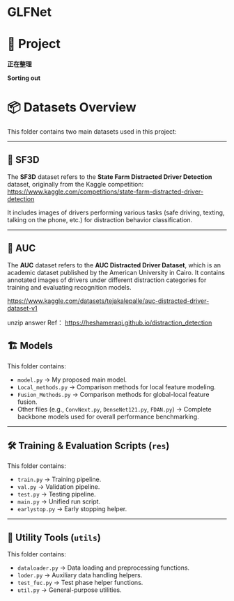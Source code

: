 # GLFNet
# 🚗 Project

**正在整理**


**Sorting out**


# 📦 Datasets Overview

This folder contains two main datasets used in this project:

---

## 📁 SF3D

The **SF3D** dataset refers to the **State Farm Distracted Driver Detection** dataset, originally from the Kaggle competition:
https://www.kaggle.com/competitions/state-farm-distracted-driver-detection

It includes images of drivers performing various tasks (safe driving, texting, talking on the phone, etc.) for distraction behavior classification.

---

## 📁 AUC

The **AUC** dataset refers to the **AUC Distracted Driver Dataset**, which is an academic dataset published by the American University in Cairo.
It contains annotated images of drivers under different distraction categories for training and evaluating recognition models.

https://www.kaggle.com/datasets/tejakalepalle/auc-distracted-driver-dataset-v1

unzip answer Ref：  https://heshameraqi.github.io/distraction_detection

## 🏗️ Models

This folder contains:
- `model.py` → My proposed main model.
- `Local_methods.py` → Comparison methods for local feature modeling.
- `Fusion_Methods.py` → Comparison methods for global-local feature fusion.
- Other files (e.g., `ConvNext.py`, `DenseNet121.py`, `FDAN.py`) → Complete backbone models used for overall performance benchmarking.

---

## 🛠️ Training & Evaluation Scripts (`res`)

This folder contains:
- `train.py` → Training pipeline.
- `val.py` → Validation pipeline.
- `test.py` → Testing pipeline.
- `main.py` → Unified run script.
- `earlystop.py` → Early stopping helper.

---

## 🔧 Utility Tools (`utils`)

This folder contains:
- `dataloader.py` → Data loading and preprocessing functions.
- `loder.py` → Auxiliary data handling helpers.
- `test_fuc.py` → Test phase helper functions.
- `util.py` → General-purpose utilities.
